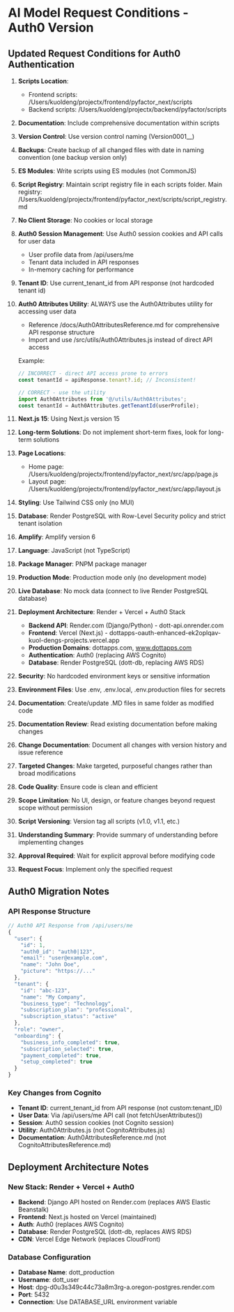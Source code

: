 # AI Model Request Conditions - Auth0 Version

## Updated Request Conditions for Auth0 Authentication

1. **Scripts Location**: 
   - Frontend scripts: /Users/kuoldeng/projectx/frontend/pyfactor_next/scripts
   - Backend scripts: /Users/kuoldeng/projectx/backend/pyfactor/scripts

2. **Documentation**: Include comprehensive documentation within scripts

3. **Version Control**: Use version control naming (Version0001_<fix description>_<name of file fixed>)

4. **Backups**: Create backup of all changed files with date in naming convention (one backup version only)

5. **ES Modules**: Write scripts using ES modules (not CommonJS)

6. **Script Registry**: Maintain script registry file in each scripts folder. Main registry: /Users/kuoldeng/projectx/frontend/pyfactor_next/scripts/script_registry.md

7. **No Client Storage**: No cookies or local storage

8. **Auth0 Session Management**: Use Auth0 session cookies and API calls for user data
   - User profile data from /api/users/me
   - Tenant data included in API responses
   - In-memory caching for performance

9. **Tenant ID**: Use current_tenant_id from API response (not hardcoded tenant id)

10. **Auth0 Attributes Utility**: ALWAYS use the Auth0Attributes utility for accessing user data
    - Reference /docs/Auth0AttributesReference.md for comprehensive API response structure
    - Import and use /src/utils/Auth0Attributes.js instead of direct API access
    
    Example:
    ```javascript
    // INCORRECT - direct API access prone to errors
    const tenantId = apiResponse.tenant?.id; // Inconsistent!
    
    // CORRECT - use the utility
    import Auth0Attributes from '@/utils/Auth0Attributes';
    const tenantId = Auth0Attributes.getTenantId(userProfile);
    ```

11. **Next.js 15**: Using Next.js version 15

12. **Long-term Solutions**: Do not implement short-term fixes, look for long-term solutions

13. **Page Locations**: 
    - Home page: /Users/kuoldeng/projectx/frontend/pyfactor_next/src/app/page.js
    - Layout page: /Users/kuoldeng/projectx/frontend/pyfactor_next/src/app/layout.js

14. **Styling**: Use Tailwind CSS only (no MUI)

15. **Database**: Render PostgreSQL with Row-Level Security policy and strict tenant isolation

16. **Amplify**: Amplify version 6

17. **Language**: JavaScript (not TypeScript)

18. **Package Manager**: PNPM package manager

19. **Production Mode**: Production mode only (no development mode)

20. **Live Database**: No mock data (connect to live Render PostgreSQL database)

21. **Deployment Architecture**: Render + Vercel + Auth0 Stack
    - **Backend API**: Render.com (Django/Python) - dott-api.onrender.com
    - **Frontend**: Vercel (Next.js) - dottapps-oauth-enhanced-ek2oplqav-kuol-dengs-projects.vercel.app
    - **Production Domains**: dottapps.com, www.dottapps.com
    - **Authentication**: Auth0 (replacing AWS Cognito)
    - **Database**: Render PostgreSQL (dott-db, replacing AWS RDS)

22. **Security**: No hardcoded environment keys or sensitive information

23. **Environment Files**: Use .env, .env.local, .env.production files for secrets

24. **Documentation**: Create/update .MD files in same folder as modified code

25. **Documentation Review**: Read existing documentation before making changes

26. **Change Documentation**: Document all changes with version history and issue reference

27. **Targeted Changes**: Make targeted, purposeful changes rather than broad modifications

28. **Code Quality**: Ensure code is clean and efficient

29. **Scope Limitation**: No UI, design, or feature changes beyond request scope without permission

30. **Script Versioning**: Version tag all scripts (v1.0, v1.1, etc.)

31. **Understanding Summary**: Provide summary of understanding before implementing changes

32. **Approval Required**: Wait for explicit approval before modifying code

33. **Request Focus**: Implement only the specified request

## Auth0 Migration Notes

### API Response Structure
```javascript
// Auth0 API Response from /api/users/me
{
  "user": {
    "id": 1,
    "auth0_id": "auth0|123",
    "email": "user@example.com",
    "name": "John Doe",
    "picture": "https://..."
  },
  "tenant": {
    "id": "abc-123",
    "name": "My Company",
    "business_type": "Technology",
    "subscription_plan": "professional",
    "subscription_status": "active"
  },
  "role": "owner",
  "onboarding": {
    "business_info_completed": true,
    "subscription_selected": true,
    "payment_completed": true,
    "setup_completed": true
  }
}
```

### Key Changes from Cognito
- **Tenant ID**: current_tenant_id from API response (not custom:tenant_ID)
- **User Data**: Via /api/users/me API call (not fetchUserAttributes())
- **Session**: Auth0 session cookies (not Cognito session)
- **Utility**: Auth0Attributes.js (not CognitoAttributes.js)
- **Documentation**: Auth0AttributesReference.md (not CognitoAttributesReference.md)

## Deployment Architecture Notes

### New Stack: Render + Vercel + Auth0
- **Backend**: Django API hosted on Render.com (replaces AWS Elastic Beanstalk)
- **Frontend**: Next.js hosted on Vercel (maintained)
- **Auth**: Auth0 (replaces AWS Cognito)
- **Database**: Render PostgreSQL (dott-db, replaces AWS RDS)
- **CDN**: Vercel Edge Network (replaces CloudFront)

### Database Configuration
- **Database Name**: dott_production
- **Username**: dott_user
- **Host**: dpg-d0u3s349c44c73a8m3rg-a.oregon-postgres.render.com
- **Port**: 5432
- **Connection**: Use DATABASE_URL environment variable
